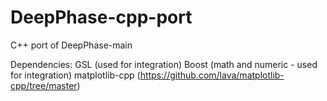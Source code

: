 # DeepPhase-cpp-port
C++ port of DeepPhase-main

Dependencies:
    GSL (used for integration)
    Boost (math and numeric - used for integration)
    matplotlib-cpp (https://github.com/lava/matplotlib-cpp/tree/master)
